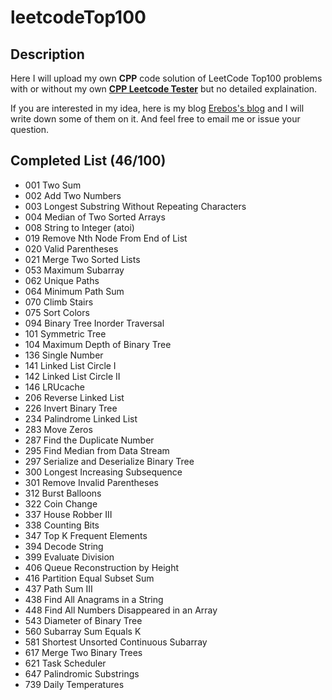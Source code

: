 # leetcodeTop100

## Description

Here I will upload my own **CPP** code solution of LeetCode Top100 problems with or without my own [**CPP Leetcode Tester**](https://github.com/18918606287/cpp_semi_auto_leedcode_tester) but no detailed explaination.

If you are interested in my idea, here is my blog [Erebos's blog](https://erebos.top) and I will write down some of them on it. And feel free to email me or issue your question.

## Completed List (46/100)

+ 001 Two Sum
+ 002 Add Two Numbers
+ 003 Longest Substring Without Repeating Characters
+ 004 Median of Two Sorted Arrays
+ 008 String to Integer (atoi)
+ 019 Remove Nth Node From End of List
+ 020 Valid Parentheses
+ 021 Merge Two Sorted Lists
+ 053 Maximum Subarray
+ 062 Unique Paths
+ 064 Minimum Path Sum
+ 070 Climb Stairs
+ 075 Sort Colors
+ 094 Binary Tree Inorder Traversal
+ 101 Symmetric Tree
+ 104 Maximum Depth of Binary Tree
+ 136 Single Number
+ 141 Linked List Circle I
+ 142 Linked List Circle II
+ 146 LRUcache
+ 206 Reverse Linked List
+ 226 Invert Binary Tree
+ 234 Palindrome Linked List
+ 283 Move Zeros
+ 287 Find the Duplicate Number
+ 295 Find Median from Data Stream
+ 297 Serialize and Deserialize Binary Tree
+ 300 Longest Increasing Subsequence
+ 301 Remove Invalid Parentheses
+ 312 Burst Balloons
+ 322 Coin Change
+ 337 House Robber III
+ 338 Counting Bits
+ 347 Top K Frequent Elements
+ 394 Decode String
+ 399 Evaluate Division
+ 406 Queue Reconstruction by Height
+ 416 Partition Equal Subset Sum
+ 437 Path Sum III
+ 438 Find All Anagrams in a String
+ 448 Find All Numbers Disappeared in an Array
+ 543 Diameter of Binary Tree
+ 560 Subarray Sum Equals K
+ 581 Shortest Unsorted Continuous Subarray
+ 617 Merge Two Binary Trees
+ 621 Task Scheduler
+ 647 Palindromic Substrings
+ 739 Daily Temperatures
